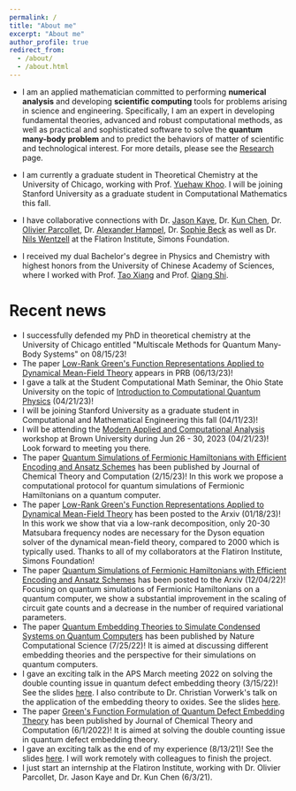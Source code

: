 ```yaml
---
permalink: /
title: "About me"
excerpt: "About me"
author_profile: true
redirect_from: 
  - /about/
  - /about.html
---
```


<!-- <p align='center'> 
<img src="/images/nsheng.jpeg" alt="photo" style='width: 300px;'>
</p> -->

- I am an applied mathematician committed to performing **numerical analysis** and developing **scientific computing** tools for problems arising in science and engineering. Specifically, I am an expert in developing fundamental theories, advanced and robust computational methods, as well as practical and sophisticated software to solve the **quantum many-body problem** and to predict the behaviors of matter of scientific and technological interest. For more details, please see the [Research](/research) page.

<!-- - I am broadly interested in performing **numerical analysis** and developing **scientific computing** tools for problems arising in natural sciences. Specifically, I am an expert in developing fundamental theories, advanced and robust computational methods, as well as practical and sophisticated software to solve the **quantum many-body problem** and to predict the behaviors of matter of scientific and technological interest. For more details, please see the [Research](/research) page. -->

- I am currently a graduate student in Theoretical Chemistry at the University of Chicago, working with Prof. [Yuehaw Khoo](https://www.stat.uchicago.edu/~ykhoo). I will be joining Stanford University as a graduate student in Computational Mathematics this fall.

- I have collaborative connections with Dr. [Jason Kaye](https://www.simonsfoundation.org/people/jason-kaye), Dr. [Kun Chen](https://www.simonsfoundation.org/people/kun-chen-2), Dr. [Olivier Parcollet](https://www.simonsfoundation.org/people/olivier-parcollet), Dr. [Alexander Hampel](https://www.simonsfoundation.org/people/alexander-hampel), Dr. [Sophie Beck](https://www.simonsfoundation.org/people/sophie-beck) as well as Dr. [Nils Wentzell](https://www.simonsfoundation.org/people/nils-wentzell) at the Flatiron Institute, Simons Foundation.

- I received my dual Bachelor's degree in Physics and Chemistry with highest honors from the University of Chinese Academy of Sciences, where I worked with Prof. [Tao Xiang](http://txiang-iphy.cn) and Prof. [Qiang Shi](http://159.226.64.165/web/qshi/prof.).

# Recent news
- I successfully defended my PhD in theoretical chemistry at the University of Chicago entitled "Multiscale Methods for Quantum Many-Body Systems" on 08/15/23!
- The paper [Low-Rank Green's Function Representations Applied to Dynamical Mean-Field Theory](https://journals.aps.org/prb/abstract/10.1103/PhysRevB.107.245123) appears in PRB (06/13/23)!
- I gave a talk at the Student Computational Math Seminar, the Ohio State University on the topic of [Introduction to Computational Quantum Physics](/files/talks/Talk_OSU_04_19_23.pdf) (04/21/23)!
- I will be joining Stanford University as a graduate student in Computational and Mathematical Engineering this fall (04/11/23)!
- I will be attending the [Modern Applied and Computational Analysis](https://icerm.brown.edu/topical_workshops/tw-23-maca/) workshop at Brown University during Jun 26 - 30, 2023 (04/21/23)! Look forward to meeting you there.
- The paper [Quantum Simulations of Fermionic Hamiltonians with Efficient Encoding and Ansatz Schemes](https://pubs.acs.org/doi/10.1021/acs.jctc.2c01119) has been published by Journal of Chemical Theory and Computation (2/15/23)! In this work we propose a computational protocol for quantum simulations of Fermionic Hamiltonians on a quantum computer.
- The paper [Low-Rank Green's Function Representations Applied to Dynamical Mean-Field Theory](https://arxiv.org/abs/2301.07764) has been posted to the Arxiv (01/18/23)! In this work we show that via a low-rank decomposition, only 20-30 Matsubara frequency nodes are necessary for the Dyson equation solver of the dynamical mean-field theory, compared to 2000 which is typically used. Thanks to all of my collaborators at the Flatiron Institute, Simons Foundation!
- The paper [Quantum Simulations of Fermionic Hamiltonians with Efficient Encoding and Ansatz Schemes](https://arxiv.org/abs/2212.01912) has been posted to the Arxiv (12/04/22)! Focusing on quantum simulations of Fermionic Hamiltonians on a quantum computer, we show a substantial improvement in the scaling of circuit gate counts and a decrease in the number of required variational parameters.
- The paper [Quantum Embedding Theories to Simulate Condensed Systems on Quantum Computers](https://www.nature.com/articles/s43588-022-00279-0) has been published by Nature Computational Science (7/25/22)! It is aimed at discussing different embedding theories and the perspective for their simulations on quantum computers.
- I gave an exciting talk in the APS March meeting 2022 on solving the double counting issue in quantum defect embedding theory (3/15/22)! See the slides [here](/files/talks/Nan_Sheng_2022.pdf). I also contribute to Dr. Christian Vorwerk's talk on the application of the embedding theory to oxides. See the slides [here](/files/talks/Christian_Vorwerk_22.pdf).
- The paper [Green's Function Formulation of Quantum Defect Embedding Theory](https://pubs.acs.org/doi/10.1021/acs.jctc.2c00240) has been published by Journal of Chemical Theory and Computation (6/1/2022)! It is aimed at solving the double counting issue in quantum defect embedding theory.
- I gave an exciting talk as the end of my experience (8/13/21)! See the slides [here](/files/talks/DLR%40CCQ.pdf). I will work remotely with colleagues to finish the project.
- I just start an internship at the Flatiron Institute, working with Dr. Olivier Parcollet, Dr. Jason Kaye and Dr. Kun Chen (6/3/21). 


<!-- <script type='text/javascript' id='clustrmaps' src='//cdn.clustrmaps.com/map_v2.js?cl=080808&w=400&t=tt&d=9X1Xbrcys07GUNz45Vpjgqiu2YILGSbcTQHy4gGi42w&co=ffffff&cmo=3acc3a&cmn=ff5353&ct=808080'></script> -->

<script type="text/javascript" id="clustrmaps" src="//cdn.clustrmaps.com/map_v2.js?cl=080808&w=400&t=tt&d=0TGCdVjkZVv0DzLDeqRWeB3F25qr5akHZdTvp-bVWyE&co=ffffff&cmo=3acc3a&cmn=ff5353&ct=808080"></script>